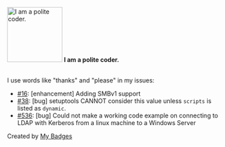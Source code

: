 <img src="https://my-badges.github.io/my-badges/polite-coder.png" alt="I am a polite coder." title="I am a polite coder." width="128">
<strong>I am a polite coder.</strong>
<br><br>

I use words like "thanks" and "please" in my issues:

- <a href="https://github.com/jfjallid/go-smb/issues/16">#16</a>: [enhancement] Adding SMBv1 support
- <a href="https://github.com/p0dalirius/ApacheTomcatScanner/issues/38">#38</a>: [bug] setuptools CANNOT consider this value unless `scripts` is listed as `dynamic`.
- <a href="https://github.com/go-ldap/ldap/issues/536">#536</a>: [bug] Could not make a working code example on connecting to LDAP with Kerberos from a linux machine to a Windows Server


Created by <a href="https://github.com/my-badges/my-badges">My Badges</a>